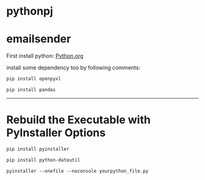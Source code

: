 # pythonpj


# emailsender
First install python: [Python.org](https://www.python.org/downloads/windows/)

install some dependency too by following comments:
```1
pip install openpyxl
```
```2
pip install pandas
```
----------------------------------------------------------------------------------------------------------------------------------------------------

# Rebuild the Executable with PyInstaller Options

```1
pip install pyinstaller
```

```2
pip install python-dateutil
```

```3
pyinstaller --onefile --noconsole yourpython_file.py
```





